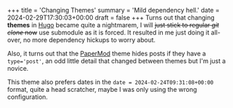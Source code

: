 +++
title = 'Changing  Themes'
summary = 'Mild dependency hell.'
date = 2024-02-29T17:30:03+00:00
draft = false
+++
Turns out that changing **themes** in [Hugo](https://gohugo.io) became quite a nightmarem, I will ~~just stick to regular *git clone* now~~ use submodule as it is forced. It resulted in me just doing it all-over, no more dependency hickups to worry about.

Also, it turns out that the [PaperMod](https://github.com/adityatelange/hugo-PaperMod/) theme hides posts if they have a `type='post'`, an odd little detail that changed between themes but I'm just a novice.

This theme also prefers dates in the `date = 2024-02-24T09:31:08+00:00` format, quite a head scratcher, maybe I was only using the wrong configuration.
